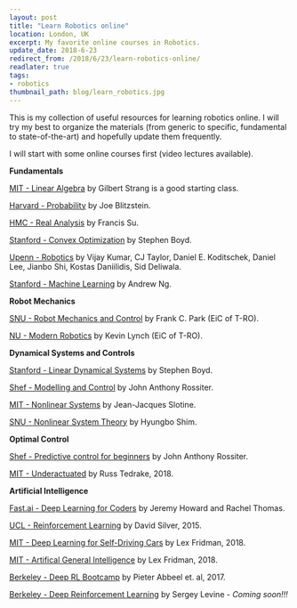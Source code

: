 ```yaml
--- 
layout: post
title: "Learn Robotics online"
location: London, UK
excerpt: My favorite online courses in Robotics.
update_date: 2018-6-23
redirect_from: /2018/6/23/learn-robotics-online/
readlater: true
tags: 
- robotics
thumbnail_path: blog/learn_robotics.jpg
---
```


This is my collection of useful resources for learning robotics online. I will try my best to organize the materials (from generic to specific, fundamental to state-of-the-art) and hopefully update them frequently. 


I will start with some online courses first (video lectures available).

**Fundamentals**

[MIT - Linear Algebra](https://ocw.mit.edu/courses/mathematics/18-06-linear-algebra-spring-2010/index.htm) by Gilbert Strang is a good starting class.

[Harvard - Probability](https://projects.iq.harvard.edu/stat110/home) by Joe Blitzstein. 

[HMC - Real Analysis](http://analysisyawp.blogspot.com/) by Francis Su.


[Stanford - Convex Optimization](http://web.stanford.edu/class/ee364a/) by Stephen Boyd.

[Upenn - Robotics](https://www.coursera.org/specializations/robotics) by Vijay Kumar, CJ Taylor, Daniel E. Koditschek, Daniel Lee, Jianbo Shi, Kostas Daniilidis, Sid Deliwala.


[Stanford - Machine Learning](https://www.coursera.org/learn/machine-learning) by Andrew Ng.

**Robot Mechanics**

[SNU - Robot Mechanics and Control](https://www.edx.org/bio/frank-c-park) by Frank C. Park (EiC of T-RO). 

[NU - Modern Robotics](https://www.coursera.org/specializations/modernrobotics) by Kevin Lynch (EiC of T-RO).

**Dynamical Systems and Controls**

[Stanford - Linear Dynamical Systems](https://www.youtube.com/view_play_list?p=06960BA52D0DB32B) by Stephen Boyd.

[Shef - Modelling and Control](http://controleducation.group.shef.ac.uk/indexwebbook.html) by John Anthony Rossiter.

[MIT - Nonlinear Systems](http://web.mit.edu/nsl/www/videos/lectures.html) by Jean-Jacques Slotine.

[SNU - Nonlinear System Theory](http://lecture.cdsl.kr/nst2011) by Hyungbo Shim.

**Optimal Control**

[Shef - Predictive control for beginners](http://controleducation.group.shef.ac.uk/htmlformpc/introtoMPCbook.html) by John Anthony Rossiter.

[MIT - Underactuated](http://underactuated.csail.mit.edu/Spring2018/) by Russ Tedrake, 2018.

**Artificial Intelligence**

[Fast.ai - Deep Learning for Coders](http://course.fast.ai/) by Jeremy Howard and Rachel Thomas.




[UCL - Reinforcement Learning](http://www0.cs.ucl.ac.uk/staff/d.silver/web/Teaching.html) by David Silver, 2015.

[MIT - Deep Learning for Self-Driving Cars](https://selfdrivingcars.mit.edu/) by Lex Fridman, 2018.

[MIT - Artifical General Intelligence](https://agi.mit.edu/) by Lex Fridman, 2018.

[Berkeley - Deep RL Bootcamp](https://sites.google.com/view/deep-rl-bootcamp/lectures) by Pieter Abbeel et. al, 2017.

[Berkeley - Deep Reinforcement Learning](http://rail.eecs.berkeley.edu/deeprlcourse/index.html) by Sergey Levine - *Coming soon!!!*
